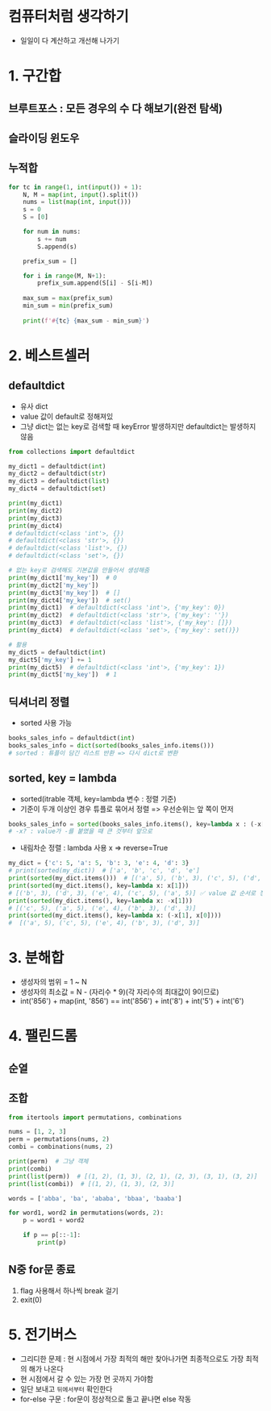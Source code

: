 # 컴퓨터처럼 생각하기
- 일일이 다 계산하고 개선해 나가기

# 1. 구간합
## 브루트포스 : 모든 경우의 수 다 해보기(완전 탐색)
## 슬라이딩 윈도우
## 누적합
~~~python
for tc in range(1, int(input()) + 1):
    N, M = map(int, input().split())
    nums = list(map(int, input()))
    s = 0
    S = [0]

    for num in nums:
        s += num
        S.append(s)

    prefix_sum = []

    for i in range(M, N+1):
        prefix_sum.append(S[i] - S[i-M])
        
    max_sum = max(prefix_sum)
    min_sum = min(prefix_sum)
    
    print(f'#{tc} {max_sum - min_sum}')
~~~

# 2. 베스트셀러
## defaultdict
- 유사 dict
- value 값이 default로 정해져있
- 그냥 dict는 없는 key로 검색할 때 keyError 발생하지만 defaultdict는 발생하지 않음
~~~python
from collections import defaultdict

my_dict1 = defaultdict(int)
my_dict2 = defaultdict(str)
my_dict3 = defaultdict(list)
my_dict4 = defaultdict(set)

print(my_dict1)
print(my_dict2)
print(my_dict3)
print(my_dict4)
# defaultdict(<class 'int'>, {})
# defaultdict(<class 'str'>, {})
# defaultdict(<class 'list'>, {})
# defaultdict(<class 'set'>, {})

# 없는 key로 검색해도 기본값을 만들어서 생성해줌
print(my_dict1['my_key'])  # 0
print(my_dict2['my_key'])
print(my_dict3['my_key'])  # []
print(my_dict4['my_key'])  # set()
print(my_dict1)  # defaultdict(<class 'int'>, {'my_key': 0})
print(my_dict2)  # defaultdict(<class 'str'>, {'my_key': ''})
print(my_dict3)  # defaultdict(<class 'list'>, {'my_key': []})
print(my_dict4)  # defaultdict(<class 'set'>, {'my_key': set()})

# 활용
my_dict5 = defaultdict(int)
my_dict5['my_key'] += 1
print(my_dict5)  # defaultdict(<class 'int'>, {'my_key': 1})
print(my_dict5['my_key'])  # 1
~~~

## 딕셔너리 정렬
- sorted 사용 가능
~~~python
books_sales_info = defaultdict(int)
books_sales_info = dict(sorted(books_sales_info.items()))
# sorted : 튜플이 담긴 리스트 반환 => 다시 dict로 변환
~~~

## sorted, key = lambda
- sorted(itrable 객체, key=lambda 변수 : 정렬 기준)
- 기준이 두개 이상인 경우 튜플로 묶어서 정렬 => 우선순위는 앞 쪽이 먼저
~~~python
books_sales_info = sorted(books_sales_info.items(), key=lambda x : (-x[1], x[0])
# -x? : value가 -를 붙였을 때 큰 것부터 앞으로
~~~
- 내림차순 정렬 : lambda 사용 x => reverse=True
~~~python
my_dict = {'c': 5, 'a': 5, 'b': 3, 'e': 4, 'd': 3}
# print(sorted(my_dict))  # ['a', 'b', 'c', 'd', 'e']
print(sorted(my_dict.items()))  # [('a', 5), ('b', 3), ('c', 5), ('d', 3), ('e', 4)] ✅ key 값 순서로 정렬
print(sorted(my_dict.items(), key=lambda x: x[1]))
# [('b', 3), ('d', 3), ('e', 4), ('c', 5), ('a', 5)] ✅ value 값 순서로 정렬
print(sorted(my_dict.items(), key=lambda x: -x[1]))
# [('c', 5), ('a', 5), ('e', 4), ('b', 3), ('d', 3)]
print(sorted(my_dict.items(), key=lambda x: (-x[1], x[0])))
#  [('a', 5), ('c', 5), ('e', 4), ('b', 3), ('d', 3)]
~~~

# 3. 분해합
- 생성자의 범위 = 1 ~ N
- 생성자의 최소값 = N - (자리수 * 9)(각 자리수의 최대값이 9이므로)
- int('856') + map(int, '856') == int('856') + int('8') + int('5') + int('6')

# 4. 팰린드롬
## 순열
## 조합
~~~python
from itertools import permutations, combinations

nums = [1, 2, 3]
perm = permutations(nums, 2)
combi = combinations(nums, 2)

print(perm)  # 그냥 객체
print(combi)
print(list(perm))  # [(1, 2), (1, 3), (2, 1), (2, 3), (3, 1), (3, 2)]
print(list(combi))  # [(1, 2), (1, 3), (2, 3)]

words = ['abba', 'ba', 'ababa', 'bbaa', 'baaba']

for word1, word2 in permutations(words, 2):
    p = word1 + word2

    if p == p[::-1]:
        print(p)
~~~
## N중 for문 종료
1. flag 사용해서 하나씩 break 걸기
2. exit(0)

# 5. 전기버스
- 그리디한 문제 : 현 시점에서 가장 최적의 해만 찾아나가면 최종적으로도 가장 최적의 해가 나온다
- 현 시점에서 갈 수 있는 가장 먼 곳까지 가야함
- 일단 보내고 `뒤에서부터` 확인한다
- for-else 구문 : for문이 정상적으로 돌고 끝나면 else 작동